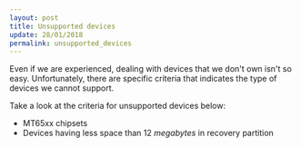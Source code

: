 ```yaml
---
layout: post
title: Unsupported devices
update: 28/01/2018
permalink: unsupported_devices
---
```



Even if we are experienced, dealing with devices that we don't own isn't so easy. Unfortunately, there are specific criteria that indicates the type of devices we cannot support.

Take a look at the criteria for unsupported devices below:

* MT65xx chipsets
* Devices having less space than 12 <em>megabytes</em> in recovery partition
